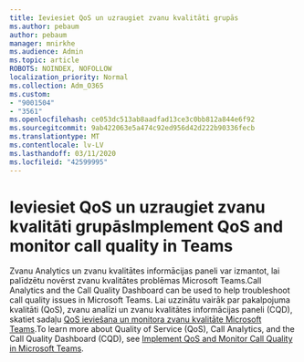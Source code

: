 ```yaml
---
title: Ieviesiet QoS un uzraugiet zvanu kvalitāti grupās
ms.author: pebaum
author: pebaum
manager: mnirkhe
ms.audience: Admin
ms.topic: article
ROBOTS: NOINDEX, NOFOLLOW
localization_priority: Normal
ms.collection: Adm_O365
ms.custom:
- "9001504"
- "3561"
ms.openlocfilehash: ce053dc513ab8aadfad13ce3c0bb812a844e6f92
ms.sourcegitcommit: 9ab422063e5a474c92ed956d42d222b90336fecb
ms.translationtype: MT
ms.contentlocale: lv-LV
ms.lasthandoff: 03/11/2020
ms.locfileid: "42599995"
---
```

# <a name="implement-qos-and-monitor-call-quality-in-teams"></a><span data-ttu-id="9c6d4-102">Ieviesiet QoS un uzraugiet zvanu kvalitāti grupās</span><span class="sxs-lookup"><span data-stu-id="9c6d4-102">Implement QoS and monitor call quality in Teams</span></span>

<span data-ttu-id="9c6d4-103">Zvanu Analytics un zvanu kvalitātes informācijas paneli var izmantot, lai palīdzētu novērst zvanu kvalitātes problēmas Microsoft Teams.</span><span class="sxs-lookup"><span data-stu-id="9c6d4-103">Call Analytics and the Call Quality Dashboard can be used to help troubleshoot call quality issues in Microsoft Teams.</span></span> <span data-ttu-id="9c6d4-104">Lai uzzinātu vairāk par pakalpojuma kvalitāti (QoS), zvanu analīzi un zvanu kvalitātes informācijas paneli (CQD), skatiet sadaļu [QoS ieviešana un monitora zvanu kvalitāte Microsoft Teams](https://docs.microsoft.com/microsoftteams/monitor-call-quality-qos).</span><span class="sxs-lookup"><span data-stu-id="9c6d4-104">To learn more about Quality of Service (QoS), Call Analytics, and the Call Quality Dashboard (CQD), see [Implement QoS and Monitor Call Quality in Microsoft Teams](https://docs.microsoft.com/microsoftteams/monitor-call-quality-qos).</span></span> 
